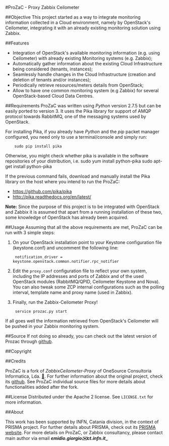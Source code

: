 #ProZaC - Proxy Zabbix Ceilometer


##Objective
This project started as a way to integrate monitoring information collected in a Cloud environment, namely by OpenStack's Ceilometer, integrating it with an already existing monitoring solution using Zabbix.

##Features
* Integration of OpenStack's available monitoring information (e.g. using Ceilometer) with already existing Monitoring systems (e.g. Zabbix);
* Automatically gather information about the existing Cloud Infrastructure being considered (tenants, instances);
* Seamlessly handle changes in the Cloud Infrastructure (creation and deletion of tenants and/or instances);
* Periodically retrieve resources/meters details from OpenStack;
* Allow to have one common monitoring system (e.g Zabbix) for several OpenStack-based Cloud Data Centres.

##Requirements
ProZaC was written using _Python_ version 2.7.5 but can be easily ported to version 3. It uses the Pika library for support of AMQP protocol towards RabbitMQ, one of the messaging systems used by OpenStack.

For installing Pika, if you already have _Python_ and the _pip_ packet manager configured, you need only to use a terminal/console and simply run:

		sudo pip install pika

Otherwise, you might check whether pika is available in the software repositories of your distribution, i.e.
	        sudo yum install python-pika 
		sudo apt-get install python-pika

If the previous command fails, download and manually install the Pika library on the host where you intend to run the ProZaC:

* https://github.com/pika/pika
* http://pika.readthedocs.org/en/latest/

**Note:** Since the purpose of this project is to be integrated with OpenStack and Zabbix it is assumed that apart from a running installation of these two, some knowledge of OpenStack has already been acquired.

##Usage
Assuming that all the above requirements are met, ProZaC can be run  with 3 simple steps:

1. On your OpenStack installation point to your Keystone configuration file (keystone.conf) and uncomment the following line:

		notification_driver = keystone.openstack.common.notifier.rpc_notifier

2. Edit the `proxy.conf` configuration file to reflect your own system, including the IP addresses and ports of Zabbix and of the used OpenStack modules (RabbitMQ/QPID, Ceilometer Keystone and Nova). You can also tweak some ZCP internal configurations such as the polling interval, template name and proxy name (used in Zabbix).

3. Finally, run the Zabbix-Ceilometer Proxy!

		service prozac.py start

If all goes well the information retrieved from OpenStack's Ceilometer will be pushed in your Zabbix monitoring system.

##Source
If not doing so already, you can check out the latest version of Prozac through [github](https://github.com/INFN-Catania/ProZaC).

##Copyright

##Credits

ProZaC is a fork of *ZabbixCeilometer-Proxy* of OneSource Consultoria Informatica, Lda. [🔗](http://www.onesource.pt). For further information about the original project, check its [github](https://github.com/clmarques/ZabbixCeilometer-Proxy). 
See ProZaC individual source files for more details about functionalities added after the fork.

##License
Distributed under the Apache 2 license. See ``LICENSE.txt`` for more information.

##About

This work has been supported by INFN, Catania division, in the context of PRISMA project. For further details about PRISMA, check out its [PRISMA website](http://www.ponsmartcities-prisma.it/). 
For more details on ProZaC, or Zabbix consultancy, please contact main author via email **_emidio.giorgio✉️ct.infn.it__**   
